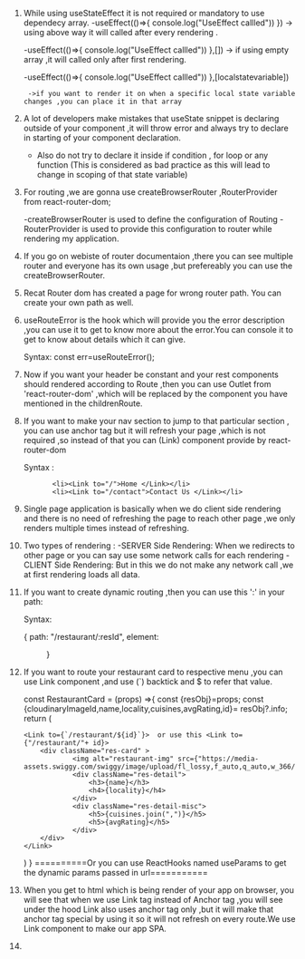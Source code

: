 1) While using useStateEffect it is not required or mandatory to use dependecy array.
    -useEffect(()=>{
        console.log("UseEffect callled"))
    })
        -> using above way it will called after every rendering .

    -useEffect(()=>{
        console.log("UseEffect callled"))
    },[])
        -> if using empty array ,it will called only after first rendering.

    -useEffect(()=>{
        console.log("UseEffect callled"))
    },[localstatevariable])

        ->if you want to render it on when a specific local state variable changes ,you can place it in that array

2) A lot of developers make mistakes that useState snippet is declaring outside of your component ,it will throw error and always try to declare in starting of your component declaration.

    - Also do not try to declare it inside if condition , for loop or any function (This is considered as bad practice as this will lead to change in scoping of that state variable)

3) For routing ,we are gonna use createBrowserRouter ,RouterProvider from react-router-dom;

    -createBrowserRouter is used to define the configuration of Routing
    -RouterProvider is used to provide this configuration to router while rendering my application.

4) If you go on webiste of router documentaion ,there you can see multiple router and everyone has its own usage ,but prefereably you can use the createBrowserRouter.

5) Recat Router dom has created a page for wrong router path. You can create your own path as well.

6) useRouteError is the hook which will provide you the error description ,you can use it to get to know more about the error.You can console it to get to know about details which it can give.

    Syntax: 
        const err=useRouteError();

7) Now if you want your header be constant and your rest components should rendered according to Route ,then you can use Outlet from 'react-router-dom' ,which will be replaced by the component you have mentioned in the childrenRoute.

8) If you want to make your nav section to jump to that particular section , you can use anchor tag but it will refresh your page ,which is not required ,so instead of that you can (Link) component provide by react-router-dom 

    Syntax : 

              <li><Link to="/">Home </Link></li>
              <li><Link to="/contact">Contact Us </Link></li>

9) Single page application is basically when we do client side rendering and there is no need of refreshing the page to reach other page ,we only renders multiple times instead of refreshing.

10) Two types of rendering :
    -SERVER Side Rendering: When we redirects to other page or you can say use some network calls for each rendering
    -CLIENT Side Rendering: But in this we do not make any network call ,we at first rendering loads all data.

11) If you want to create dynamic routing ,then you can use this ':' in your path:

    Syntax:
     
     {
                path: "/restaurant/:resId",
                element: <Menu/>
     }

12) If you want to route your restaurant card to respective menu ,you can use Link component ,and use (`) backtick and $ to refer that value.

    const RestaurantCard = (props) =>{
    const {resObj}=props;
    const {cloudinaryImageId,name,locality,cuisines,avgRating,id}= resObj?.info;
    return (
        
        <Link to={`/restaurant/${id}`}>  or use this <Link to={"/restaurant/"+ id}> 
            <div className="res-card" >
                    <img alt="restaurant-img" src={"https://media-assets.swiggy.com/swiggy/image/upload/fl_lossy,f_auto,q_auto,w_366/"+resObj.info.cloudinaryImageId}/>
                    <div className="res-detail">
                        <h3>{name}</h3>
                        <h4>{locality}</h4>
                    </div>
                    <div className="res-detail-misc">
                        <h5>{cuisines.join(",")}</h5>
                        <h5>{avgRating}</h5>
                    </div>
            </div>
        </Link>

    )
    }
    ==========Or you can use ReactHooks named useParams to get the dynamic params passed in url===========

13) When you get to html which is being render of your app on browser, you will see that when we use Link tag instead of Anchor tag ,you will see under the hood Link also uses anchor tag only ,but it will make that anchor tag special by using it so it will not refresh on every route.We use Link component to make our app SPA.

14) 


